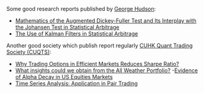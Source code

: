 Some good research reports published by [George Hudson](https://www.linkedin.com/in/gdhudson2002/):


- [Mathematics of the Augmented Dickey-Fuller Test and Its Interplay
with the Johansen Test in Statistical Arbitrage](https://media.licdn.com/dms/document/media/D4E1FAQHTOjrlDGahfw/feedshare-document-cloud-pdf-analyzed/0/1683802039343?e=1687996800&v=beta&t=FdC8h47yDhR-Zi1JCLfGiqoGlqEHP7xRe62g9tqQvjg)
- [The Use of Kalman Filters in Statistical
Arbitrage](https://media.licdn.com/dms/document/media/D4E1FAQF6HQB_illBlg/feedshare-document-cloud-pdf-analyzed/0/1686913493507?e=1687996800&v=beta&t=5O3A_JHuv3m51Z_GMgCx2oxa-d2flqjMSMw1YJUsxEw)

Another good society which publish report regularly [CUHK Quant Trading Society (CUQTS)](https://www.linkedin.com/company/cuhk-quant-trading-society-cutqs/posts/?feedView=all):

- [Why Trading Options in Efficient
Markets Reduces Sharpe Ratio?](https://media.licdn.com/dms/document/media/C561FAQG3WQY_UxuAyw/feedshare-document-pdf-analyzed/0/1676875512813?e=1687996800&v=beta&t=0LabsD-uLUK7GDljJewutPc2V5CVLeUP4dvOJhTVoxQ)
- [What insights could we obtain from the All
Weather Portfolio?](https://media.licdn.com/dms/document/media/D561FAQGr-aem3lqwew/feedshare-document-pdf-analyzed/0/1682487237060?e=1687996800&v=beta&t=61kdlQHmapyBjW39W-YN-a11nqA4BZL4CYRqd5ZlGTs)
-[Evidence of Alpha Decay in US
Equities Markets](https://media.licdn.com/dms/document/media/C561FAQGVnQVqhZqUkg/feedshare-document-pdf-analyzed/0/1679547448100?e=1687996800&v=beta&t=psswyqChCcTBPxnr0M_pwT0uSHp8wtJt6fZI1jF-2rM)
- [Time Series Analysis: Application in Pair Trading](https://media.licdn.com/dms/document/media/D561FAQEBKBXAF2CT-g/feedshare-document-pdf-analyzed/0/1684048541135?e=1687996800&v=beta&t=iN9jIpl2-HljA_52HvOGuExacQaxRJPP_qvmEJiPEI0)
